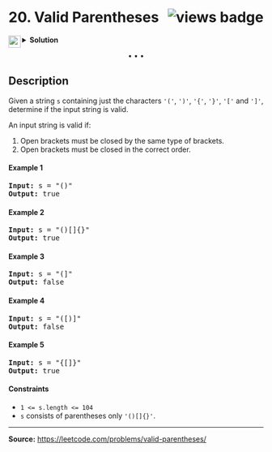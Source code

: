 <h1>
20. Valid Parentheses
<img src="https://tinyurl.com/ms3zarfd" align="right" alt="views badge">
</h1>

<details>
<summary>
    <img src="https://git.io/JDE5D" height="24" align="left" alt="swift">
    <b>Solution</b>
</summary>

<br/>

```swift
class Solution {
    func isValid(_ s: String) -> Bool {
        
        if s.count % 2 != 0 { return false }
        var stack: [Character] = []
        
        for ch in s {
            switch ch {
            case "(": stack.append(")")
            case "[": stack.append("]")
            case "{": stack.append("}")
            default:
                if stack.isEmpty || stack.removeLast() != ch {
                    return false
                }
            }
        }
        
        return stack.isEmpty
    }
}
```

<p>
<a href="https://gist.github.com/asahiocean/04f7472130b46aeb8df2236f619826bd">
<img src="https://git.io/JDNlC" alt="GitHub Gist" height="18" align="center">
</a>
<a href="https://leetcode.com/problems/valid-parentheses/discuss/1644155/">
<img src="https://git.io/JDSVA" alt="LeetCode Discuss" height="28" align="right">
</a>
</p>
    
</details>

<p align="center">• • •</p>

## Description

Given a string ```s``` containing just the characters ```'('```, ```')'```, ```'{'```, ```'}'```, ```'['``` and ```']'```, determine if the input string is valid.

An input string is valid if:
1. Open brackets must be closed by the same type of brackets.
2. Open brackets must be closed in the correct order.

#### Example 1

<pre>
<b>Input:</b> s = "()"
<b>Output:</b> true
</pre>

#### Example 2

<pre>
<b>Input:</b> s = "()[]{}"
<b>Output:</b> true
</pre>

#### Example 3

<pre>
<b>Input:</b> s = "(]"
<b>Output:</b> false
</pre>

#### Example 4

<pre>
<b>Input:</b> s = "([)]"
<b>Output:</b> false
</pre>

#### Example 5

<pre>
<b>Input:</b> s = "{[]}"
<b>Output:</b> true
</pre>

#### Constraints

* `1 <= s.length <= 104`
* `s` consists of parentheses only ```'()[]{}'```.

---

**Source:** https://leetcode.com/problems/valid-parentheses/

